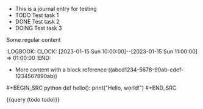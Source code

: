 - This is a journal entry for testing
- TODO Test task 1
- DONE Test task 2
- DOING Test task 3

Some regular content

:LOGBOOK:
CLOCK: [2023-01-15 Sun 10:00:00]--[2023-01-15 Sun 11:00:00] =>  01:00:00
:END:

- More content with a block reference ((abcd1234-5678-90ab-cdef-1234567890ab))

#+BEGIN_SRC python
def hello():
    print("Hello, world!")
#+END_SRC

{{query (todo todo)}} 